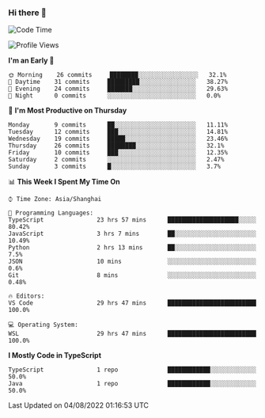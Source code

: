 ### Hi there 👋

<!--
**waynelwz/waynelwz** is a ✨ _special_ ✨ repository because its `README.md` (this file) appears on your GitHub profile.

Here are some ideas to get you started:

- 🔭 I’m currently working on ...
- 🌱 I’m currently learning ...
- 👯 I’m looking to collaborate on ...
- 🤔 I’m looking for help with ...
- 💬 Ask me about ...
- 📫 How to reach me: ...
- 😄 Pronouns: ...
- ⚡ Fun fact: ...
-->

<!--START_SECTION:waka-->
![Code Time](http://img.shields.io/badge/Code%20Time-0%20secs-blue)

![Profile Views](http://img.shields.io/badge/Profile%20Views-4-blue)

**I'm an Early 🐤** 

```text
🌞 Morning    26 commits     ████████░░░░░░░░░░░░░░░░░   32.1% 
🌆 Daytime    31 commits     █████████░░░░░░░░░░░░░░░░   38.27% 
🌃 Evening    24 commits     ███████░░░░░░░░░░░░░░░░░░   29.63% 
🌙 Night      0 commits      ░░░░░░░░░░░░░░░░░░░░░░░░░   0.0%

```
📅 **I'm Most Productive on Thursday** 

```text
Monday       9 commits      ██░░░░░░░░░░░░░░░░░░░░░░░   11.11% 
Tuesday      12 commits     ███░░░░░░░░░░░░░░░░░░░░░░   14.81% 
Wednesday    19 commits     █████░░░░░░░░░░░░░░░░░░░░   23.46% 
Thursday     26 commits     ████████░░░░░░░░░░░░░░░░░   32.1% 
Friday       10 commits     ███░░░░░░░░░░░░░░░░░░░░░░   12.35% 
Saturday     2 commits      ░░░░░░░░░░░░░░░░░░░░░░░░░   2.47% 
Sunday       3 commits      █░░░░░░░░░░░░░░░░░░░░░░░░   3.7%

```


📊 **This Week I Spent My Time On** 

```text
⌚︎ Time Zone: Asia/Shanghai

💬 Programming Languages: 
TypeScript               23 hrs 57 mins      ████████████████████░░░░░   80.42% 
JavaScript               3 hrs 7 mins        ██░░░░░░░░░░░░░░░░░░░░░░░   10.49% 
Python                   2 hrs 13 mins       ██░░░░░░░░░░░░░░░░░░░░░░░   7.5% 
JSON                     10 mins             ░░░░░░░░░░░░░░░░░░░░░░░░░   0.6% 
Git                      8 mins              ░░░░░░░░░░░░░░░░░░░░░░░░░   0.48%

🔥 Editors: 
VS Code                  29 hrs 47 mins      █████████████████████████   100.0%

💻 Operating System: 
WSL                      29 hrs 47 mins      █████████████████████████   100.0%

```

**I Mostly Code in TypeScript** 

```text
TypeScript               1 repo              ████████████░░░░░░░░░░░░░   50.0% 
Java                     1 repo              ████████████░░░░░░░░░░░░░   50.0%

```



 Last Updated on 04/08/2022 01:16:53 UTC
<!--END_SECTION:waka-->
